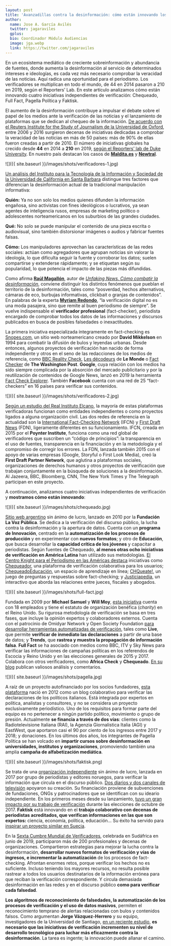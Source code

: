 ```yaml
---
layout: post
title: 'Avanzadillas contra la desinformación: cómo están innovando los verificadores'
author:
  name: Jose A. García Avilés
  twitter: jagaraviles
  gplus:  
  bio: Coordinador Módulo Audiencias
  image: jga.webp
  link: https://twitter.com/jagaraviles
---
```

En un ecosistema mediático de creciente sobreinformación y abundancia de fuentes, donde aumenta la desinformación al servicio de determinados intereses e ideologías, es cada vez más necesario comprobar la veracidad de las noticias. Aquí radica una oportunidad para el periodismo. Los verificadores se multiplican en todo el mundo, de 44 en 2014 pasaron a 210 en 2019, según el Reporters’ Lab. En este artículo analizamos cómo están innovando cuatro iniciativas independientes de verificación: Chequeado, Full Fact, Pagella Política y Faktisk. 

El aumento de la desinformación contribuye a impulsar el debate sobre el papel de los medios ante la verificación de las noticias y el lanzamiento de plataformas que se dedican al chequeo de la información. [De acuerdo con el Reuters Institute for the Study of Journalism de la Universidad de Oxford](https://reutersinstitute.politics.ox.ac.uk/our-research/rise-fact-checking-sites-europe),  entre 2006 y 2016 surgieron decenas de iniciativas dedicadas a comprobar la veracidad de las noticias en más de 50 países: más de 90% de ellas fueron creadas a partir de 2010. El número de iniciativas globales ha crecido desde **44** en 2014 a **210** en 2019, [según el Reporters’ lab de Duke University](https://reporterslab.org/category/fact-checking/#article-2551). En nuestro país destacan los casos de [**Maldita.es**](https://maldita.es/) y [**Newtral**](https://www.newtral.es/).

![]({{ site.baseurl }}/images/shots/verificadores-1.jpg)

[Un análisis del Instituto para la Tecnología de la Información y Sociedad de la Universidad de California en Santa Barbara](https://www.cits.ucsb.edu/fake-news/brief-history) distingue tres factores que diferencian la desinformación actual de la tradicional manipulación informativa:

**Quién:** Ya no son solo los medios quienes difunden la información engañosa, sino activistas con fines ideológicos o lucrativos, ya sean agentes de inteligencia rusos, empresas de marketing político o adolescentes norteamericanos en los suburbios de las grandes ciudades.

**Qué:** No solo se puede manipular el contenido de una pieza escrita o audiovisual, sino también distorsionar imágenes o audios y fabricar fuentes falsas.

**Cómo:** Los manipuladores aprovechan las características de las redes sociales: actúan como agregadores que agrupan noticias sin valorar la ideología, lo que dificulta seguir la fuente y corroborar los datos; suelen compartirse y extenderse rápidamente; y se etiquetan según su popularidad, lo que potencia el impacto de las piezas más difundidas.

Como afirma [**Raúl Magallón**](https://twitter.com/raulmagallon), autor de [_Unfaking News. Cómo combatir la desinformación_](https://www.researchgate.net/publication/331993487_UnfakingNews_Como_combatir_la_desinformacion), conviene distinguir los distintos fenómenos que pueblan el territorio de la desinformación, tales como “posverdad, hechos alternativos, cámaras de eco, burbujas informativas, clickbait o granjas de contenidos”. En palabras de la experta [**Myriam Redondo**](http://www.globograma.es/), “la verificación digital no es una moda pasajera, sino que remite al buen periodismo de siempre”. Se vuelve indispensable el **verificador profesional** (fact-checker), periodista encargado de comprobar todos los datos de las informaciones y discursos publicados en busca de posibles falsedades o inexactitudes.

La primera iniciativa especializada íntegramente en fact-checking es [Snopes.com](https://www.snopes.com/), un sitio web norteamericano creado por **David Mikkelson** en 1994 para combatir la difusión de bulos y leyendas urbanas. Desde entonces, algunos proyectos de verificación han nacido de forma independiente y otros en el seno de las redacciones de los medios de referencia, como [BBC Reality Check](https://www.bbc.com/news/reality_check), [Les décodeurs](https://www.lemonde.fr/les-decodeurs/) de **Le Monde** o [Fact Checker](https://www.washingtonpost.com/news/fact-checker/) de **The Washington Post**. **Google**, cuya relación con los medios ha sido siempre complicada por la absorción del mercado publicitario y por la reutilización de contenidos de Google News, lanzó en 2019 la herramienta [Fact Check Explorer](https://toolbox.google.com/factcheck/explorer). También **Facebook** cuenta con una red de 25 “fact-checkers” en 16 países para verificar sus contenidos.

![]({{ site.baseurl }}/images/shots/verificadores-2.jpg)

[Según un estudio del Real Instituto Elcano](http://www.realinstitutoelcano.org/wps/wcm/connect/fc1e5338-b663-4254-943e-15b1d154e62e/DT8-2019-Badillo-sociedad-de-desinformacion-propaganda-fake-news-y-nueva-geopolitica-de-informacion.pdf?MOD=AJPERES&CACHEID=fc1e5338-b663-4254-943e-15b1d154e62e), la mayoría de estas plataformas verificadoras funcionan como entidades independientes o como proyectos ligados a alguna organización civil. Las dos redes de referencia en la actualidad son la [International Fact-Checking Network](https://www.poynter.org/ifcn/) (IFCN) y [First Draft News](https://firstdraftnews.org/) (FDN), ligeramente diferentes en su funcionamiento. IFCN, creada en 2015 por el **Poynter Institute**, funciona como una red global de verificadores que suscriben un “código de principios”: la transparencia en el uso de fuentes, transparencia en la financiación y en la metodología y el compromiso de corregir los errores. La FDN, lanzada también 2015 con el apoyo de varias empresas (Google, Storyful o First Look Media), creó la **First Draft Partner Network**, que aglutina a plataformas sociales, organizaciones de derechos humanos y otros proyectos de verificación que trabajan conjuntamente en la búsqueda de soluciones a la desinformación. Al Jazeera, BBC, Bloomberg, CNN, The New York Times y The Telegraph participan en este proyecto.

A continuación, analizamos cuatro iniciativas independientes de verificación y **mostramos cómo están innovando**:

![]({{ site.baseurl }}/images/shots/chequeado.jpg)

[Sitio web argentino](https://chequeado.com/) sin ánimo de lucro, lanzado en 2010 por la **Fundación La Voz Pública**. Se dedica a la verificación del discurso público, la lucha contra la desinformación y la apertura de datos. Cuenta con un **programa de Innovación**, centrado en la **automatización de los procesos de producción** y en experimentar con **nuevos formatos**; y otro de **Educación**, que busca desarrollar la **capacidad crítica de los jóvenes** y capacitar a periodistas. Según fuentes de Chequeado, **al menos otras ocho iniciativas de verificación en América Latina** han utilizado sus metodologías. [El Centro Knight para el Periodismo en las Américas destaca](https://knightcenter.utexas.edu/es/blog/00-18251-la-apuesta-por-el-fact-checking-periodistas-crean-mas-iniciativas-para-verificar-el-di) iniciativas como  [Chequeador](http://chequeado.com/proyectos/chequeador/), una plataforma de verificación colaborativa para los usuarios; [ChequeadoEducación](http://chequeado.com/proyectos/plataforma-de-e-learning-de-chequeado/), un espacio de aprendizaje en línea; [CHQueate!](http://chequeado.com/proyectos/chqqueate/), un juego de preguntas y respuestas sobre fact-checking; y [Justiciapedia](http://chequeado.com/proyectos/justiciapedia/), un interactivo que aborda las relaciones entre jueces, fiscales y abogados.   

![]({{ site.baseurl }}/images/shots/full-fact.jpg)

Fundada en 2009 por **Michael Samuel** y **Will Moy**, [esta iniciativa](https://fullfact.org/) cuenta con 18 empleados y tiene el estatuto de organización benéfica (_charity_) en el Reino Unido. Su rigurosa metodología de verificación se basa en tres fases, que incluye la opinión expertos y colaboradores externos. Cuenta con el patrocinio de Omidyar Network y Open Society Foundation [para desarrollar herramientas automatizadas de verificación](https://www.journalism.co.uk/news/full-fact-is-developing-two-new-tools-for-automated-fact-checking-/s2/a706611/), tales como **Live**, que permite **verificar de inmediato las declaraciones** a partir de una base de datos; y **Trends**, que **rastrea y muestra la propagación de información falsa**. **Full Fact** se ha asociado con medios como BBC, ITV y Sky News para verificar las informaciones de campañas políticas en los referendos de Escocia y Reino Unido y en las elecciones generales de 2015 y 2017. Colabora con otros verificadores, como **Africa Check** y **Chequeado**. [En su blog](https://fullfact.org/blog/) publican valiosos análisis y comentarios.

![]({{ site.baseurl }}/images/shots/pagella.jpg)

A raíz de un proyecto autofinanciado por los socios fundadores, [esta plataforma](https://pagellapolitica.it/) nació en 2012 como un blog colaborativo para verificar las declaraciones de los políticos italianos. Está integrada por expertos en política, analistas y consultores, y no se considera un proyecto exclusivamente periodístico. Uno de los requisitos para formar parte del equipo es no pertenecer a ningún partido político, movimiento o grupo de presión. Actualmente **se financia a través de dos vías**: clientes como la Radiotelevisione Italiana (RAI), la Agenzia Giornalistica Italia (AGI) y EastWest, que aportaron casi el 90 por ciento de los ingresos entre 2017 y 2018; y donaciones. En los últimos dos años, los integrantes de Pagella Política se han volcado en **impartir cursos sobre desinformación en universidades, institutos y organizaciones**, promoviendo también una amplia **campaña de alfabetización mediática**.

![]({{ site.baseurl }}/images/shots/faktisk.png)

Se trata de una [organización independiente](https://www.faktisk.no/) sin ánimo de lucro, lanzada en 2017 por grupo de periodistas y editores noruegos, para verificar la información que circula en el discurso público. [Dos diarios y dos canales de televisión](https://www.journalism.co.uk/news/in-norway-four-newsrooms-are-working-together-to-produce-and-share-fact-checks/s2/a708847/) apoyaron su creación. Su financiación proviene de subvenciones de fundaciones, ONGs y patrocinadores que se identifican con su ideario independiente. En los primeros meses desde su lanzamiento, [tuvo un gran impacto por su trabajo de verificación](https://www.poynter.org/fact-checking/2017/three-months-after-launching-faktisk-is-already-among-the-most-popular-sites-in-norway/) durante las elecciones de octubre de 2017. **Faktisk** está innovando en el **trabajo colaborativo con decenas de periodistas acreditados, que verifican informaciones en las que son expertos:** ciencia, economía, política, educación… Su éxito ha servido para [inspirar un proyecto similar en Suecia](https://www.poynter.org/fact-checking/2018/a-new-fact-checking-project-borrows-a-familiar-strategy-from-norway/).

En la [Sexta Cumbre Mundial de Verificadores](https://gfworkshops.org/), celebrada en Sudáfrica en junio de 2019, participaron más de 200 profesionales y decenas de organizaciones. Compartieron estrategias para mejorar la lucha contra la desinformación,  **desarrollar nuevos formatos de verificación y vías de ingresos, e incrementar la automatización** de los procesos de fact-checking. Afrontan enormes retos, porque verificar los hechos no es suficiente. Incluso teniendo los mayores recursos, no resulta posible rastrear a todos los usuarios destinatarios de la información errónea para que reciban la verificación correspondiente. Y circula demasiada desinformación en las redes y en el discurso público **como para verificar cada falsedad**.

**Los algoritmos de reconocimiento de falsedades, la automatización de los procesos de verificación y el uso de datos masivos**, permiten el reconocimiento temprano de alertas relacionadas con bulos y contenidos falsos. Como argumentan **Jorge Vázquez-Herrero** y su equipo, investigadores de la Universidad de Santiago, [en un reciente estudio](http://www.elprofesionaldelainformacion.com/contenidos/2019/may/vazquez-vizoso-lopez.html), **es necesario que las iniciativas de verificación incrementen su nivel de desarrollo tecnológico para luchar más eficazmente contra la desinformación**. La tarea es ingente; la innovación puede allanar el camino.
